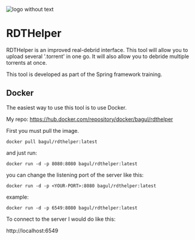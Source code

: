 ![logo without text](https://github.com/user-attachments/assets/ae43d019-96a4-44df-8cd3-48f64c6d7780)

# RDTHelper

RDTHelper is an improved real-debrid interface. This tool will allow you to upload several '.torrent' in one go. It will also allow you to debride multiple torrents at once.

This tool is developed as part of the Spring framework training.


## Docker

The easiest way to use this tool is to use Docker.

My repo: https://hub.docker.com/repository/docker/bagul/rdthelper

First you must pull the image.

`docker pull bagul/rdthelper:latest`

and just run:

`docker run -d -p 8080:8080 bagul/rdthelper:latest`

you can change the listening port of the server like this:

`docker run -d -p <YOUR-PORT>:8080 bagul/rdthelper:latest`

example:

`docker run -d -p 6549:8080 bagul/rdthelper:latest`

To connect to the server I would do like this:

http://localhost:6549
